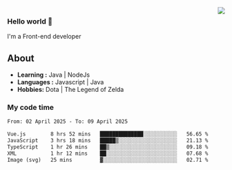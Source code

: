 <img align='right' src="https://github-readme-stats.vercel.app/api?username=jumodada&show_icons=true&theme=vue">

### Hello world 👋

I'm a Front-end developer 
    
## About
-  **Learning :** Java | NodeJs
-  **Languages :** Javascript | Java
-  **Hobbies:** Dota | The Legend of Zelda

### My code time

<!--START_SECTION:waka-->

```txt
From: 02 April 2025 - To: 09 April 2025

Vue.js        8 hrs 52 mins   ██████████████░░░░░░░░░░░   56.65 %
JavaScript    3 hrs 18 mins   █████▒░░░░░░░░░░░░░░░░░░░   21.13 %
TypeScript    1 hr 26 mins    ██▒░░░░░░░░░░░░░░░░░░░░░░   09.18 %
XML           1 hr 12 mins    ██░░░░░░░░░░░░░░░░░░░░░░░   07.68 %
Image (svg)   25 mins         ▓░░░░░░░░░░░░░░░░░░░░░░░░   02.71 %
```

<!--END_SECTION:waka-->
